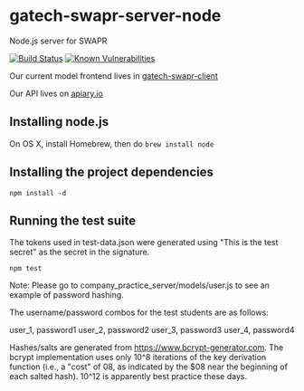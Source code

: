 # gatech-swapr-server-node
Node.js server for SWAPR

[![Build Status](https://travis-ci.org/GatechVIP/gatech-swapr-server-node.svg?branch=master)](https://travis-ci.org/GatechVIP/gatech-swapr-server-node)
[![Known Vulnerabilities](https://snyk.io/test/github/GatechVIP/gatech-swapr-server-node/badge.svg)](https://snyk.io/test/github/GatechVIP/gatech-swapr-server-node)

Our current model frontend lives in [gatech-swapr-client](https://github.gatech.edu/sdouglas6/gatech-swapr-client)

Our API lives on [apiary.io](https://app.apiary.io/swaprnode/editor)

## Installing node.js
On OS X, install Homebrew, then do
`brew install node`

## Installing the project dependencies
`npm install -d`

## Running the test suite
The tokens used in test-data.json were generated using "This is the test secret" as the secret in the signature.

`npm test`

Note: Please go to company_practice_server/models/user.js to see an example of password hashing.

The username/password combos for the test students are as follows:

user_1, password1
user_2, password2
user_3, password3
user_4, password4

Hashes/salts are generated from https://www.bcrypt-generator.com. The bcrypt implementation uses only 10^8 iterations of the key derivation function (i.e., a "cost" of 08, as indicated by the $08 near the beginning of each salted hash). 10^12 is apparently best practice these days.
